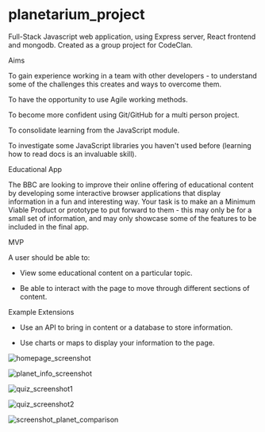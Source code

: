 # planetarium_project
Full-Stack Javascript web application, using Express server, React frontend and mongodb. Created as a group project for CodeClan.

Aims

To gain experience working in a team with other developers - to understand some of the challenges this creates and ways to overcome them. 

To have the opportunity to use Agile working methods. 

To become more confident using Git/GitHub for a multi person project. 

To consolidate learning from the JavaScript module. 

To investigate some JavaScript libraries you haven't used before (learning how to read docs is an invaluable skill). 

Educational App

The BBC are looking to improve their online offering of educational content by developing some interactive browser applications that display information in a fun and interesting way. Your task is to make an a Minimum Viable Product or prototype to put forward to them - this may only be for a small set of information, and may only showcase some of the features to be included in the final app.

MVP

A user should be able to:

- View some educational content on a particular topic. 

- Be able to interact with the page to move through different sections of content. 

Example Extensions

- Use an API to bring in content or a database to store information.

- Use charts or maps to display your information to the page.

![homepage_screenshot](https://user-images.githubusercontent.com/89013717/146609425-5061e900-23ee-495b-932c-8fefcd177c77.png)

![planet_info_screenshot](https://user-images.githubusercontent.com/89013717/146609437-b5f45529-22cf-4122-a772-891c28c1068d.png)

![quiz_screenshot1](https://user-images.githubusercontent.com/89013717/146609463-43bb6af0-8111-4998-8894-ef2f1333c3e8.png)

![quiz_screenshot2](https://user-images.githubusercontent.com/89013717/146609467-5d8ac360-667c-4793-b9f2-352af35fc0e5.png)

![screenshot_planet_comparison](https://user-images.githubusercontent.com/89013717/146609469-0e78b599-0ea2-40ae-b8e7-ee3c1024193d.png)
